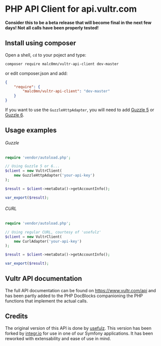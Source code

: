 PHP API Client for api.vultr.com
================================

**Consider this to be a beta release that will become final in the next few
days! Not all calls have been properly tested!**

## Install using composer

Open a shell, `cd` to your poject and type:

```sh
composer require malc0mn/vultr-api-client dev-master
```

or edit composer.json and add:

```json
{
    "require": {
        "malc0mn/vultr-api-client": "dev-master"
    }
}
```

If you want to use the `GuzzleHttpAdapter`, you will need to add [Guzzle 5](https://github.com/guzzle/guzzle/tree/5.3)
or [Guzzle 6](https://github.com/guzzle/guzzle).

## Usage examples

###### Guzzle

```php
require 'vendor/autoload.php';

// Using Guzzle 5 or 6...
$client = new VultrClient(
    new GuzzleHttpAdapter('your-api-key')
);

$result = $client->metaData()->getAccountInfo();

var_export($result);
```

###### CURL

```php
require 'vendor/autoload.php';

// Using regular CURL, courtesy of 'usefulz'
$client = new VultrClient(
    new CurlAdapter('your-api-key')
);

$result = $client->metaData()->getAccountInfo();

var_export($result);
```

## Vultr API documentation

The full API documentation can be found on https://www.vultr.com/api and has
been partly added to the PHP DocBlocks companioning the PHP functions that
implement the actual calls.

## Credits

The original version of this API is done by [usefulz](https://github.com/usefulz/vultr-api-client).
This version has been forked by [integr.io](http://integr.io/) for use in one of
our Symfony applications.
It has been reworked with extensability and ease of use in mind.
